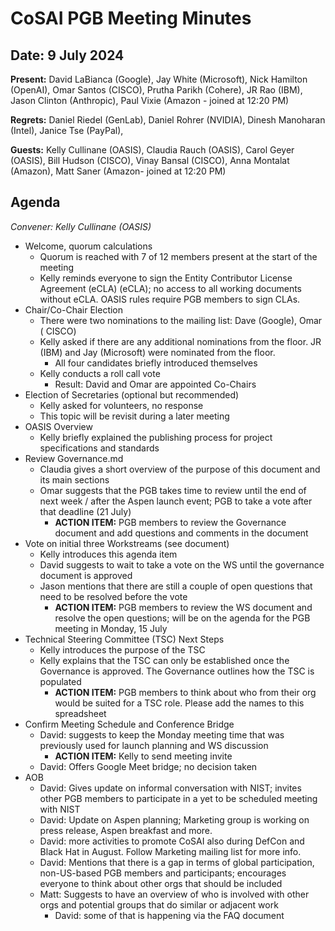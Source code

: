 # CoSAI PGB Meeting Minutes

## Date: 9 July 2024

**Present:** David LaBianca (Google), Jay White (Microsoft), Nick Hamilton (OpenAI), Omar Santos (CISCO), Prutha Parikh (Cohere), JR Rao (IBM), Jason Clinton (Anthropic), Paul Vixie (Amazon - joined at 12:20 PM)

**Regrets:** Daniel Riedel (GenLab), Daniel Rohrer (NVIDIA), Dinesh Manoharan (Intel), Janice Tse (PayPal), 

**Guests:** Kelly Cullinane (OASIS), Claudia Rauch (OASIS), Carol Geyer (OASIS), Bill Hudson (CISCO), Vinay Bansal (CISCO), Anna Montalat (Amazon), Matt Saner (Amazon- joined at 12:20 PM)

## Agenda
_Convener: Kelly Cullinane (OASIS)_

* Welcome, quorum calculations
  * Quorum is reached with 7 of 12 members present at the start of the meeting
  * Kelly reminds everyone to sign the Entity Contributor License Agreement (eCLA) (eCLA); no access to all working documents without eCLA. OASIS rules require PGB members to sign CLAs.
* Chair/Co-Chair Election 
  * There were two nominations to the mailing list: Dave (Google), Omar ( CISCO)
  * Kelly asked if there are any additional nominations from the floor. JR (IBM) and Jay (Microsoft) were nominated from the floor.
    * All four candidates briefly introduced themselves
  * Kelly conducts a roll call vote
    * Result: David and Omar are appointed Co-Chairs
* Election of Secretaries (optional but recommended)
  * Kelly asked for volunteers, no response
  * This topic will be revisit during a later meeting
* OASIS Overview
  * Kelly briefly explained the publishing process for project specifications and standards
* Review Governance.md 
  * Claudia gives a short overview of the purpose of this document and its main sections
  * Omar suggests that the PGB takes time to review until the end of next week / after the Aspen launch event;  PGB to take a vote after that deadline (21 July)
    * **ACTION ITEM:** PGB members to review the Governance document and add questions and comments in the document
* Vote on initial three Workstreams (see document)
  * Kelly introduces this agenda item
  * David suggests to wait to take a vote on the WS until the governance document is approved 
  * Jason mentions that there are still a couple of open questions that need to be resolved before the vote 
    * **ACTION ITEM:** PGB members to review the WS document and resolve the open questions; will be on the agenda for the PGB meeting in Monday, 15 July
* Technical Steering Committee (TSC) Next Steps
  * Kelly introduces the purpose of the TSC
  * Kelly explains that the TSC can only be established once the Governance is approved. The Governance outlines how the TSC is populated
    * **ACTION ITEM:** PGB members to think about who from their org would be suited for a TSC role. Please add the names to this spreadsheet
* Confirm Meeting Schedule and Conference Bridge
  * David: suggests to keep the Monday meeting time that was previously used for launch planning and WS discussion
    * **ACTION ITEM:** Kelly to send meeting invite
  * David: Offers Google Meet bridge; no decision taken
* AOB
  * David: Gives update on informal conversation with NIST; invites other PGB members to participate in a yet to be scheduled meeting with NIST
  * David: Update on Aspen planning; Marketing group is working on press release, Aspen breakfast and more. 
  * David: more activities to promote CoSAI also during DefCon and Black Hat in August. Follow Marketing mailing list for more info.
  * David: Mentions that there is a gap in terms of global participation, non-US-based PGB members and participants; encourages everyone to think about other orgs that should be included
  * Matt: Suggests to have an overview of who is involved with other orgs and potential groups that do similar or adjacent work
    * David: some of that is happening via the FAQ document
